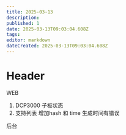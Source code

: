 ```yaml
---
title: 2025-03-13
description: 
published: 1
date: 2025-03-13T09:03:04.608Z
tags: 
editor: markdown
dateCreated: 2025-03-13T09:03:04.608Z
---
```


# Header

WEB
1. DCP3000 子板状态
2. 支持列表 增加hash 和 time  生成时间有错误


后台

